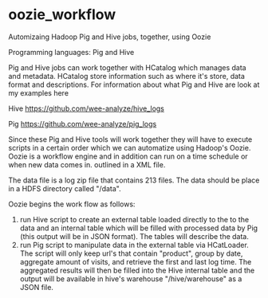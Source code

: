 # oozie_workflow
Automizaing Hadoop Pig and Hive jobs, together, using Oozie

Programming languages: Pig and Hive

Pig and Hive jobs can work together with HCatalog which manages data and metadata. HCatalog store information such as where it's
store, data format and descriptions. For information about what Pig and Hive are look at my examples here

Hive https://github.com/wee-analyze/hive_logs

Pig https://github.com/wee-analyze/pig_logs

Since these Pig and Hive tools will work together they will have to execute scripts in a certain order which we can automatize
using Hadoop's Oozie. Oozie is a workflow engine and in addition can run on a time schedule or when new data comes in.
outlined in a XML file.

The data file is a log zip file that contains 213 files. The data should be place in a HDFS directory called "/data".

Oozie begins the work flow as follows:
1. run Hive script to create an external table loaded directly to the to the data and an internal table which will be filled 
with processed data by Pig (this output will be in JSON format). The tables will describe the data.
2. run Pig script to manipulate data in the external table via HCatLoader. The script will only keep url's that contain "product",
group by date, aggregate amount of visits, and retrieve the first and last log time. The aggregated results will then 
be filled into the Hive internal table and the output will be available in hive's warehouse "/hive/warehouse" as a JSON file.
